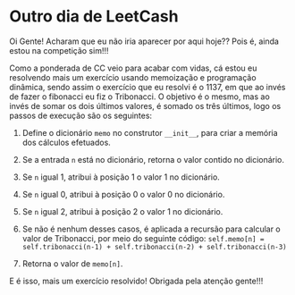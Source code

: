 # Outro dia de LeetCash

Oi Gente! Acharam que eu não iria aparecer por aqui hoje?? Pois é, ainda estou na competição sim!!!

Como a ponderada de CC veio para acabar com vidas, cá estou eu resolvendo mais um exercício usando memoização e programação dinâmica, sendo assim o exercício que eu resolvi é o 1137, em que ao invés de fazer o fibonacci eu fiz o Tribonacci. O objetivo é o mesmo, mas ao invés de somar os dois últimos valores, é somado os três últimos, logo os passos de execução são os seguintes:

1. Define o dicionário `memo` no construtor `__init__`, para criar a memória dos cálculos efetuados.

2. Se a entrada ``n`` está no dicionário, retorna o valor contido no dicionário.

3. Se ``n`` igual 1, atribui à posição 1 o valor 1 no dicionário.

4. Se ``n`` igual 0, atribui à posição 0 o valor 0 no dicionário.

5. Se ``n`` igual 2, atribui à posição 2 o valor 1 no dicionário.

6. Se não é nenhum desses casos, é aplicada a recursão para calcular o valor de Tribonacci, por meio do seguinte código: ``self.memo[n] = self.tribonacci(n-1) + self.tribonacci(n-2) + self.tribonacci(n-3)``

7. Retorna o valor de ``memo[n]``.

E é isso, mais um exercício resolvido! Obrigada pela atenção gente!!!
